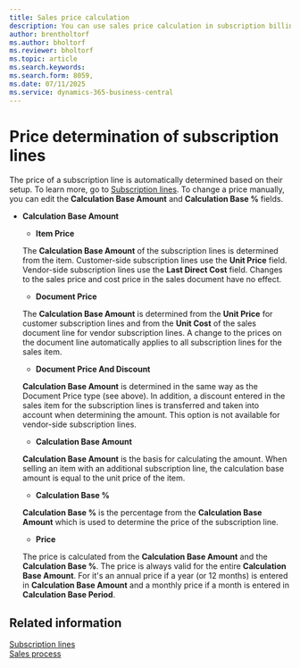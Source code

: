 ```yaml
---
title: Sales price calculation
description: You can use sales price calculation in subscription billing.
author: brentholtorf
ms.author: bholtorf
ms.reviewer: bholtorf
ms.topic: article
ms.search.keywords: 
ms.search.form: 8059,
ms.date: 07/11/2025
ms.service: dynamics-365-business-central
---
```


# Price determination of subscription lines

The price of a subscription line is automatically determined based on their setup. To learn more, go to [Subscription lines](../masterdata/service-commitments.md). To change a price manually, you can edit the **Calculation Base Amount** and **Calculation Base %** fields.

* **Calculation Base Amount**

   * **Item Price**

   The **Calculation Base Amount** of the subscription lines is determined from the item. Customer-side subscription lines use the **Unit Price** field. Vendor-side subscription lines use the **Last Direct Cost** field. Changes to the sales price and cost price in the sales document have no effect.

   * **Document Price**

   The **Calculation Base Amount** is determined from the **Unit Price** for customer subscription lines and from the **Unit Cost** of the sales document line for vendor subscription lines. A change to the prices on the document line automatically applies to all subscription lines for the sales item.

   * **Document Price And Discount**

   **Calculation Base Amount** is determined in the same way as the Document Price type (see above). In addition, a discount entered in the sales item for the subscription lines is transferred and taken into account when determining the amount. This option is not available for vendor-side subscription lines.

   * **Calculation Base Amount**

   **Calculation Base Amount** is the basis for calculating the amount. When selling an item with an additional subscription line, the calculation base amount is equal to the unit price of the item.

   * **Calculation Base %**

   **Calculation Base %** is the percentage from the **Calculation Base Amount** which is used to determine the price of the subscription line.

   * **Price**

   The price is calculated from the **Calculation Base Amount** and the **Calculation Base %**. The price is always valid for the entire **Calculation Base Amount**. For it's an annual price if a year (or 12 months) is entered in **Calculation Base Amount** and a monthly price if a month is entered in **Calculation Base Period**.

## Related information

[Subscription lines](../masterdata/service-commitments.md)  
[Sales process](sales-service-commitments.md)  

